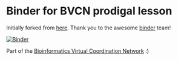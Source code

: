 # Binder for BVCN prodigal lesson

Initially forked from [here](https://github.com/binder-examples/conda). Thank you to the awesome [binder](https://mybinder.org/) team!

[![Binder](https://mybinder.org/badge_logo.svg)](https://mybinder.org/v2/gh/AstrobioMike/bvcn-binder-fegenie/master?urlpath=lab)

Part of the [Bioinformatics Virtual Coordination Network](https://biovcnet.github.io/) :)
